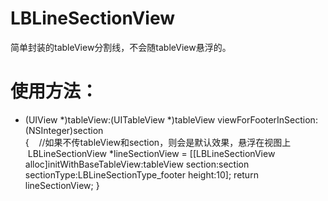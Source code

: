 # LBLineSectionView
简单封装的tableView分割线，不会随tableView悬浮的。


# 使用方法：
- (UIView *)tableView:(UITableView *)tableView viewForFooterInSection:(NSInteger)section <br /> 
{
    //如果不传tableView和section，则会是默认效果，悬浮在视图上
    LBLineSectionView *lineSectionView = [[LBLineSectionView alloc]initWithBaseTableView:tableView section:section sectionType:LBLineSectionType_footer height:10];
    return lineSectionView;
}

